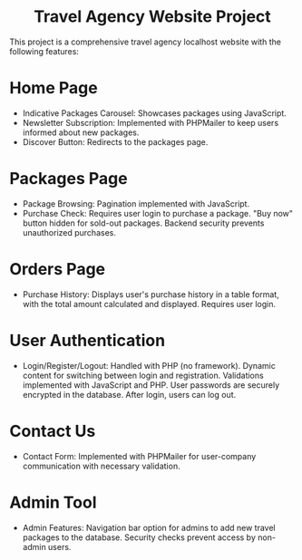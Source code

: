 <h1 align="center">Travel Agency Website Project</h1>
This project is a comprehensive travel agency localhost website with the following features:

# Home Page
- Indicative Packages Carousel: Showcases packages using JavaScript.
- Newsletter Subscription: Implemented with PHPMailer to keep users informed about new packages.
- Discover Button: Redirects to the packages page.
  
# Packages Page
- Package Browsing: Pagination implemented with JavaScript.
- Purchase Check: Requires user login to purchase a package. "Buy now" button hidden for sold-out packages. Backend security prevents unauthorized purchases.
  
# Orders Page
- Purchase History: Displays user's purchase history in a table format, with the total amount calculated and displayed. Requires user login.
  
# User Authentication
- Login/Register/Logout: Handled with PHP (no framework). Dynamic content for switching between login and registration. Validations implemented with JavaScript and PHP. User passwords are securely encrypted in the database. After login, users can log out.
  
# Contact Us
- Contact Form: Implemented with PHPMailer for user-company communication with necessary validation.
  
# Admin Tool
- Admin Features: Navigation bar option for admins to add new travel packages to the database. Security checks prevent access by non-admin users.
